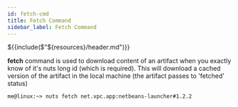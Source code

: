 ```yaml
---
id: fetch-cmd
title: Fetch Command
sidebar_label: Fetch Command
---
```

${{include($"${resources}/header.md")}}

**fetch** command is used to download content of an artifact when you exactly know of it's nuts long id (which is required). This will download a cached version of the artifact in the local machine (the artifact passes to 'fetched' status)
```
me@linux:~> nuts fetch net.vpc.app:netbeans-launcher#1.2.2
```



